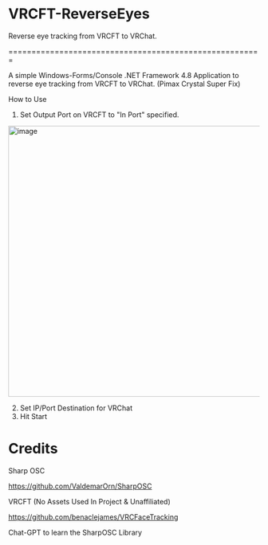 # VRCFT-ReverseEyes

Reverse eye tracking from VRCFT to VRChat.

=======================================================

A simple Windows-Forms/Console .NET Framework 4.8 Application to reverse eye tracking from VRCFT to VRChat. (Pimax Crystal Super Fix)

How to Use
1. Set Output Port on VRCFT to "In Port" specified.
<img width="1507" height="544" alt="image" src="https://github.com/user-attachments/assets/3114a696-3b9b-4c73-8d23-220f38b174a0" />

2. Set IP/Port Destination for VRChat
3. Hit Start
 
# Credits

Sharp OSC

https://github.com/ValdemarOrn/SharpOSC

VRCFT (No Assets Used In Project & Unaffiliated)

https://github.com/benaclejames/VRCFaceTracking

Chat-GPT to learn the SharpOSC Library
